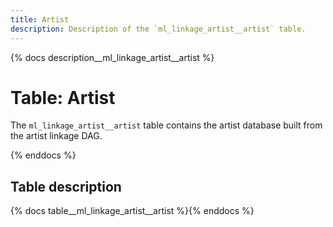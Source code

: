 ```yaml
---
title: Artist
description: Description of the `ml_linkage_artist__artist` table.
---
```


{% docs description__ml_linkage_artist__artist %}

# Table: Artist

The `ml_linkage_artist__artist` table contains the artist database built from the artist linkage DAG.

{% enddocs %}

## Table description

{% docs table__ml_linkage_artist__artist %}{% enddocs %}
